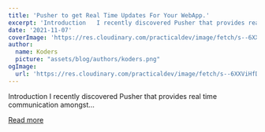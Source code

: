 ```yaml
---
title: 'Pusher to get Real Time Updates For Your WebApp.'
excerpt: 'Introduction   I recently discovered Pusher that provides real time communication amongst...'
date: '2021-11-07'
coverImage: 'https://res.cloudinary.com/practicaldev/image/fetch/s--6XXViHfD--/c_imagga_scale,f_auto,fl_progressive,h_420,q_auto,w_1000/https://dev-to-uploads.s3.amazonaws.com/uploads/articles/o63ybc108lz3pduf4urk.png'
author:
  name: Koders
  picture: "assets/blog/authors/koders.png"
ogImage:
  url: 'https://res.cloudinary.com/practicaldev/image/fetch/s--6XXViHfD--/c_imagga_scale,f_auto,fl_progressive,h_420,q_auto,w_1000/https://dev-to-uploads.s3.amazonaws.com/uploads/articles/o63ybc108lz3pduf4urk.png'
---
```


Introduction   I recently discovered Pusher that provides real time communication amongst...

[Read more](https://dev.to/mrsharm/pusher-to-get-real-time-updates-for-your-webapp-4c40)
